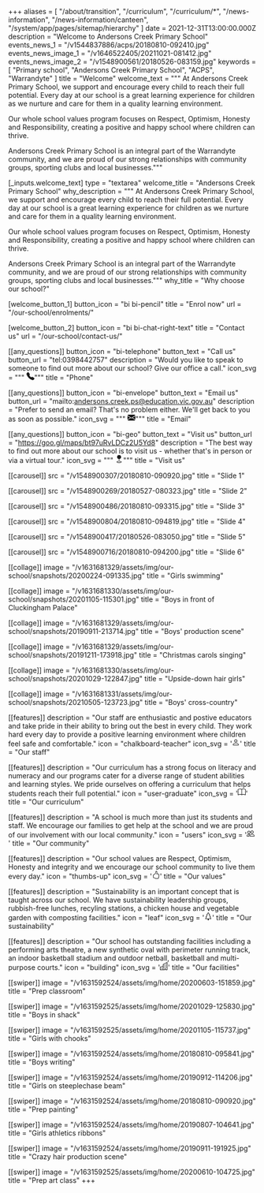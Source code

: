 +++
aliases = [
  "/about/transition",
  "/curriculum",
  "/curriculum/*",
  "/news-information",
  "/news-information/canteen",
  "/system/app/pages/sitemap/hierarchy"
]
date = 2021-12-31T13:00:00.000Z
description = "Welcome to Andersons Creek Primary School"
events_news_1 = "/v1544837886/acps/20180810-092410.jpg"
events_news_image_1 = "/v1646522405/20211021-081412.jpg"
events_news_image_2 = "/v1548900561/20180526-083159.jpg"
keywords = [
  "Primary school",
  "Andersons Creek Primary School",
  "ACPS",
  "Warrandyte"
]
title = "Welcome"
welcome_text = """
At Andersons Creek Primary School, we support and encourage every child to reach their full potential. Every day at our school is a great learning experience for children as we nurture and care for them in a quality learning environment.

Our whole school values program focuses on Respect, Optimism, Honesty and Responsibility, creating a positive and happy school where children can thrive.

Andersons Creek Primary School is an integral part of the Warrandyte community, and we are proud of our strong relationships with community groups, sporting clubs and local businesses."""

[_inputs.welcome_text]
type = "textarea"
welcome_title = "Andersons Creek Primary School"
why_description = """
At Andersons Creek Primary School, we support and encourage every child to reach their full potential. Every day at our school is a great learning experience for children as we nurture and care for them in a quality learning environment.

Our whole school values program focuses on Respect, Optimism, Honesty and Responsibility, creating a positive and happy school where children can thrive.

Andersons Creek Primary School is an integral part of the Warrandyte community, and we are proud of our strong relationships with community groups, sporting clubs and local businesses."""
why_title = "Why choose our school?"

[welcome_button_1]
button_icon = "bi bi-pencil"
title = "Enrol now"
url = "/our-school/enrolments/"

[welcome_button_2]
button_icon = "bi bi-chat-right-text"
title = "Contact us"
url = "/our-school/contact-us/"

[[any_questions]]
button_icon = "bi-telephone"
button_text = "Call us"
button_url = "tel:0398442757"
description = "Would you like to speak to someone to find out more about our school? Give our office a call."
icon_svg = """
<svg xmlns="http://www.w3.org/2000/svg" width="16" height="16" fill="currentColor" class="bi bi-telephone-fill" viewBox="0 0 16 16">
  <path fill-rule="evenodd" d="M1.885.511a1.745 1.745 0 0 1 2.61.163L6.29 2.98c.329.423.445.974.315 1.494l-.547 2.19a.678.678 0 0 0 .178.643l2.457 2.457a.678.678 0 0 0 .644.178l2.189-.547a1.745 1.745 0 0 1 1.494.315l2.306 1.794c.829.645.905 1.87.163 2.611l-1.034 1.034c-.74.74-1.846 1.065-2.877.702a18.634 18.634 0 0 1-7.01-4.42 18.634 18.634 0 0 1-4.42-7.009c-.362-1.03-.037-2.137.703-2.877L1.885.511z"/>
</svg>"""
title = "Phone"

[[any_questions]]
button_icon = "bi-envelope"
button_text = "Email us"
button_url = "mailto:andersons.creek.ps@education.vic.gov.au"
description = "Prefer to send an email? That's no problem either. We'll get back to you as soon as possible."
icon_svg = """
<svg xmlns="http://www.w3.org/2000/svg" width="16" height="16" fill="currentColor" class="bi bi-envelope-fill" viewBox="0 0 16 16">
  <path d="M.05 3.555A2 2 0 0 1 2 2h12a2 2 0 0 1 1.95 1.555L8 8.414.05 3.555zM0 4.697v7.104l5.803-3.558L0 4.697zM6.761 8.83l-6.57 4.027A2 2 0 0 0 2 14h12a2 2 0 0 0 1.808-1.144l-6.57-4.027L8 9.586l-1.239-.757zm3.436-.586L16 11.801V4.697l-5.803 3.546z"/>
</svg>"""
title = "Email"

[[any_questions]]
button_icon = "bi-geo"
button_text = "Visit us"
button_url = "https://goo.gl/maps/bt97uRvLDCz2U5Yd8"
description = "The best way to find out more about our school is to visit us - whether that's in person or via a virtual tour."
icon_svg = """
<svg xmlns="http://www.w3.org/2000/svg" width="16" height="16" fill="currentColor" class="bi bi-geo-fill" viewBox="0 0 16 16">
  <path fill-rule="evenodd" d="M4 4a4 4 0 1 1 4.5 3.969V13.5a.5.5 0 0 1-1 0V7.97A4 4 0 0 1 4 3.999zm2.493 8.574a.5.5 0 0 1-.411.575c-.712.118-1.28.295-1.655.493a1.319 1.319 0 0 0-.37.265.301.301 0 0 0-.057.09V14l.002.008a.147.147 0 0 0 .016.033.617.617 0 0 0 .145.15c.165.13.435.27.813.395.751.25 1.82.414 3.024.414s2.273-.163 3.024-.414c.378-.126.648-.265.813-.395a.619.619 0 0 0 .146-.15.148.148 0 0 0 .015-.033L12 14v-.004a.301.301 0 0 0-.057-.09 1.318 1.318 0 0 0-.37-.264c-.376-.198-.943-.375-1.655-.493a.5.5 0 1 1 .164-.986c.77.127 1.452.328 1.957.594C12.5 13 13 13.4 13 14c0 .426-.26.752-.544.977-.29.228-.68.413-1.116.558-.878.293-2.059.465-3.34.465-1.281 0-2.462-.172-3.34-.465-.436-.145-.826-.33-1.116-.558C3.26 14.752 3 14.426 3 14c0-.599.5-1 .961-1.243.505-.266 1.187-.467 1.957-.594a.5.5 0 0 1 .575.411z"/>
</svg>"""
title = "Visit us"

[[carousel]]
src = "/v1548900307/20180810-090920.jpg"
title = "Slide 1"

[[carousel]]
src = "/v1548900269/20180527-080323.jpg"
title = "Slide 2"

[[carousel]]
src = "/v1548900486/20180810-093315.jpg"
title = "Slide 3"

[[carousel]]
src = "/v1548900804/20180810-094819.jpg"
title = "Slide 4"

[[carousel]]
src = "/v1548900417/20180526-083050.jpg"
title = "Slide 5"

[[carousel]]
src = "/v1548900716/20180810-094200.jpg"
title = "Slide 6"

[[collage]]
image = "/v1631681329/assets/img/our-school/snapshots/20200224-091335.jpg"
title = "Girls swimming"

[[collage]]
image = "/v1631681330/assets/img/our-school/snapshots/20201105-115301.jpg"
title = "Boys in front of Cluckingham Palace"

[[collage]]
image = "/v1631681329/assets/img/our-school/snapshots/20190911-213714.jpg"
title = "Boys' production scene"

[[collage]]
image = "/v1631681329/assets/img/our-school/snapshots/20191211-173918.jpg"
title = "Christmas carols singing"

[[collage]]
image = "/v1631681330/assets/img/our-school/snapshots/20201029-122847.jpg"
title = "Upside-down hair girls"

[[collage]]
image = "/v1631681331/assets/img/our-school/snapshots/20210505-123723.jpg"
title = "Boys' cross-country"

[[features]]
description = "Our staff are enthusiastic and postive educators and take pride in their ability to bring out the best in every child. They work hard every day to provide a positive learning environment where children feel safe and comfortable."
icon = "chalkboard-teacher"
icon_svg = '<svg xmlns="http://www.w3.org/2000/svg" width="16" height="16" fill="currentColor" class="bi bi-person" viewBox="0 0 16 16">   <path d="M8 8a3 3 0 1 0 0-6 3 3 0 0 0 0 6zm2-3a2 2 0 1 1-4 0 2 2 0 0 1 4 0zm4 8c0 1-1 1-1 1H3s-1 0-1-1 1-4 6-4 6 3 6 4zm-1-.004c-.001-.246-.154-.986-.832-1.664C11.516 10.68 10.289 10 8 10c-2.29 0-3.516.68-4.168 1.332-.678.678-.83 1.418-.832 1.664h10z"/> </svg>'
title = "Our staff"

[[features]]
description = "Our curriculum has a strong focus on literacy and numeracy and our programs cater for a diverse range of student abilities and learning styles. We pride ourselves on offering a curriculum that helps students reach their full potential."
icon = "user-graduate"
icon_svg = '<svg xmlns="http://www.w3.org/2000/svg" width="16" height="16" fill="currentColor" class="bi bi-book" viewBox="0 0 16 16">   <path d="M1 2.828c.885-.37 2.154-.769 3.388-.893 1.33-.134 2.458.063 3.112.752v9.746c-.935-.53-2.12-.603-3.213-.493-1.18.12-2.37.461-3.287.811V2.828zm7.5-.141c.654-.689 1.782-.886 3.112-.752 1.234.124 2.503.523 3.388.893v9.923c-.918-.35-2.107-.692-3.287-.81-1.094-.111-2.278-.039-3.213.492V2.687zM8 1.783C7.015.936 5.587.81 4.287.94c-1.514.153-3.042.672-3.994 1.105A.5.5 0 0 0 0 2.5v11a.5.5 0 0 0 .707.455c.882-.4 2.303-.881 3.68-1.02 1.409-.142 2.59.087 3.223.877a.5.5 0 0 0 .78 0c.633-.79 1.814-1.019 3.222-.877 1.378.139 2.8.62 3.681 1.02A.5.5 0 0 0 16 13.5v-11a.5.5 0 0 0-.293-.455c-.952-.433-2.48-.952-3.994-1.105C10.413.809 8.985.936 8 1.783z"/> </svg>'
title = "Our curriculum"

[[features]]
description = "A school is much more than just its students and staff. We encourage our families to get help at the school and we are proud of our involvement with our local community."
icon = "users"
icon_svg = '<svg xmlns="http://www.w3.org/2000/svg" width="16" height="16" fill="currentColor" class="bi bi-people" viewBox="0 0 16 16">   <path d="M15 14s1 0 1-1-1-4-5-4-5 3-5 4 1 1 1 1h8zm-7.978-1A.261.261 0 0 1 7 12.996c.001-.264.167-1.03.76-1.72C8.312 10.629 9.282 10 11 10c1.717 0 2.687.63 3.24 1.276.593.69.758 1.457.76 1.72l-.008.002a.274.274 0 0 1-.014.002H7.022zM11 7a2 2 0 1 0 0-4 2 2 0 0 0 0 4zm3-2a3 3 0 1 1-6 0 3 3 0 0 1 6 0zM6.936 9.28a5.88 5.88 0 0 0-1.23-.247A7.35 7.35 0 0 0 5 9c-4 0-5 3-5 4 0 .667.333 1 1 1h4.216A2.238 2.238 0 0 1 5 13c0-1.01.377-2.042 1.09-2.904.243-.294.526-.569.846-.816zM4.92 10A5.493 5.493 0 0 0 4 13H1c0-.26.164-1.03.76-1.724.545-.636 1.492-1.256 3.16-1.275zM1.5 5.5a3 3 0 1 1 6 0 3 3 0 0 1-6 0zm3-2a2 2 0 1 0 0 4 2 2 0 0 0 0-4z"/> </svg>'
title = "Our community"

[[features]]
description = "Our school values are Respect, Optimism, Honesty and integrity and we encourage our school community to live them every day."
icon = "thumbs-up"
icon_svg = '<svg xmlns="http://www.w3.org/2000/svg" width="16" height="16" fill="currentColor" class="bi bi-hand-thumbs-up" viewBox="0 0 16 16">   <path d="M8.864.046C7.908-.193 7.02.53 6.956 1.466c-.072 1.051-.23 2.016-.428 2.59-.125.36-.479 1.013-1.04 1.639-.557.623-1.282 1.178-2.131 1.41C2.685 7.288 2 7.87 2 8.72v4.001c0 .845.682 1.464 1.448 1.545 1.07.114 1.564.415 2.068.723l.048.03c.272.165.578.348.97.484.397.136.861.217 1.466.217h3.5c.937 0 1.599-.477 1.934-1.064a1.86 1.86 0 0 0 .254-.912c0-.152-.023-.312-.077-.464.201-.263.38-.578.488-.901.11-.33.172-.762.004-1.149.069-.13.12-.269.159-.403.077-.27.113-.568.113-.857 0-.288-.036-.585-.113-.856a2.144 2.144 0 0 0-.138-.362 1.9 1.9 0 0 0 .234-1.734c-.206-.592-.682-1.1-1.2-1.272-.847-.282-1.803-.276-2.516-.211a9.84 9.84 0 0 0-.443.05 9.365 9.365 0 0 0-.062-4.509A1.38 1.38 0 0 0 9.125.111L8.864.046zM11.5 14.721H8c-.51 0-.863-.069-1.14-.164-.281-.097-.506-.228-.776-.393l-.04-.024c-.555-.339-1.198-.731-2.49-.868-.333-.036-.554-.29-.554-.55V8.72c0-.254.226-.543.62-.65 1.095-.3 1.977-.996 2.614-1.708.635-.71 1.064-1.475 1.238-1.978.243-.7.407-1.768.482-2.85.025-.362.36-.594.667-.518l.262.066c.16.04.258.143.288.255a8.34 8.34 0 0 1-.145 4.725.5.5 0 0 0 .595.644l.003-.001.014-.003.058-.014a8.908 8.908 0 0 1 1.036-.157c.663-.06 1.457-.054 2.11.164.175.058.45.3.57.65.107.308.087.67-.266 1.022l-.353.353.353.354c.043.043.105.141.154.315.048.167.075.37.075.581 0 .212-.027.414-.075.582-.05.174-.111.272-.154.315l-.353.353.353.354c.047.047.109.177.005.488a2.224 2.224 0 0 1-.505.805l-.353.353.353.354c.006.005.041.05.041.17a.866.866 0 0 1-.121.416c-.165.288-.503.56-1.066.56z"/> </svg>'
title = "Our values"

[[features]]
description = "Sustainability is an important concept that is taught across our school. We have sustainability leadership groups, rubbish-free lunches, recyling stations, a chicken house and vegetable garden with composting facilities."
icon = "leaf"
icon_svg = '<svg xmlns="http://www.w3.org/2000/svg" width="16" height="16" fill="currentColor" class="bi bi-tree" viewBox="0 0 16 16">   <path d="M8.416.223a.5.5 0 0 0-.832 0l-3 4.5A.5.5 0 0 0 5 5.5h.098L3.076 8.735A.5.5 0 0 0 3.5 9.5h.191l-1.638 3.276a.5.5 0 0 0 .447.724H7V16h2v-2.5h4.5a.5.5 0 0 0 .447-.724L12.31 9.5h.191a.5.5 0 0 0 .424-.765L10.902 5.5H11a.5.5 0 0 0 .416-.777l-3-4.5zM6.437 4.758A.5.5 0 0 0 6 4.5h-.066L8 1.401 10.066 4.5H10a.5.5 0 0 0-.424.765L11.598 8.5H11.5a.5.5 0 0 0-.447.724L12.69 12.5H3.309l1.638-3.276A.5.5 0 0 0 4.5 8.5h-.098l2.022-3.235a.5.5 0 0 0 .013-.507z"/> </svg>'
title = "Our sustainability"

[[features]]
description = "Our school has outstanding facilities including a performing arts theatre, a new synthetic oval with perimeter running track, an indoor basketball stadium and outdoor netball, basketball and multi-purpose courts."
icon = "building"
icon_svg = '<svg xmlns="http://www.w3.org/2000/svg" width="16" height="16" fill="currentColor" class="bi bi-building" viewBox="0 0 16 16">   <path fill-rule="evenodd" d="M14.763.075A.5.5 0 0 1 15 .5v15a.5.5 0 0 1-.5.5h-3a.5.5 0 0 1-.5-.5V14h-1v1.5a.5.5 0 0 1-.5.5h-9a.5.5 0 0 1-.5-.5V10a.5.5 0 0 1 .342-.474L6 7.64V4.5a.5.5 0 0 1 .276-.447l8-4a.5.5 0 0 1 .487.022zM6 8.694 1 10.36V15h5V8.694zM7 15h2v-1.5a.5.5 0 0 1 .5-.5h2a.5.5 0 0 1 .5.5V15h2V1.309l-7 3.5V15z"/>   <path d="M2 11h1v1H2v-1zm2 0h1v1H4v-1zm-2 2h1v1H2v-1zm2 0h1v1H4v-1zm4-4h1v1H8V9zm2 0h1v1h-1V9zm-2 2h1v1H8v-1zm2 0h1v1h-1v-1zm2-2h1v1h-1V9zm0 2h1v1h-1v-1zM8 7h1v1H8V7zm2 0h1v1h-1V7zm2 0h1v1h-1V7zM8 5h1v1H8V5zm2 0h1v1h-1V5zm2 0h1v1h-1V5zm0-2h1v1h-1V3z"/> </svg>'
title = "Our facilities"

[[swiper]]
image = "/v1631592524/assets/img/home/20200603-151859.jpg"
title = "Prep classroom"

[[swiper]]
image = "/v1631592525/assets/img/home/20201029-125830.jpg"
title = "Boys in shack"

[[swiper]]
image = "/v1631592525/assets/img/home/20201105-115737.jpg"
title = "Girls with chooks"

[[swiper]]
image = "/v1631592524/assets/img/home/20180810-095841.jpg"
title = "Boys writing"

[[swiper]]
image = "/v1631592524/assets/img/home/20190912-114206.jpg"
title = "Girls on steeplechase beam"

[[swiper]]
image = "/v1631592524/assets/img/home/20180810-090920.jpg"
title = "Prep painting"

[[swiper]]
image = "/v1631592524/assets/img/home/20190807-104641.jpg"
title = "Girls athletics ribbons"

[[swiper]]
image = "/v1631592524/assets/img/home/20190911-191925.jpg"
title = "Crazy hair production scene"

[[swiper]]
image = "/v1631592525/assets/img/home/20200610-104725.jpg"
title = "Prep art class"
+++

